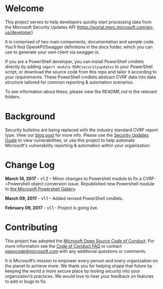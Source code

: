 # Welcome
This project serves to help developers quickly start processing data from the Microsoft Security Updates API (https://portal.msrc.microsoft.com/en-us/developer)

It is comprised of two main components, documentation and sample code. You'll find OpenAPI/Swagger definitions in the docs folder, which you can use to generate your own client via swagger.io.  

If you are a PowerShell developer, you can install PowerShell cmdlets directly by adding ``import module MSRCsecurityupdates`` to your PowerShell script, or download the source code from this repo and tailor it according to your requirements. These PowerShell cmdlets abstract CVRF data into data structure tailored for common reporting & automation scenarios. 

To see information about these, please view the README.md in the relevant folders.

# Background
Security bulletins are being replaced with the industry standard CVRF report type. View our [blog post](https://blogs.technet.microsoft.com/msrc/2016/11/08/furthering-our-commitment-to-security-updates/) for more info. Please use the [Security Updates Guide](https://portal.msrc.microsoft.com/en-us/security-guidance) to view vulnerabilities, or use this project to help automate Microsoft's vulnerability reporting & automation within your organization.

# Change Log

**March 14, 2017** - v1.2 – Minor changes to Powershell module to fix a CVRF->Powershell object conversion issue. Republished new Powershell module to [the Microsoft Powershell Gallery](https://www.powershellgallery.com/packages/MsrcSecurityUpdates). 

**March 09, 2017** - v1.1 – Added revised PowerShell cmdlets. 

**February 09, 2017** - v1.1 - Project is going live.



# Contributing

This project has adopted the [Microsoft Open Source Code of Conduct](https://opensource.microsoft.com/codeofconduct/). For more information see the [Code of Conduct FAQ](https://opensource.microsoft.com/codeofconduct/faq/) or contact [opencode@microsoft.com](mailto:opencode@microsoft.com) with any additional questions or comments.

It is Microsoft’s mission to empower every person and every organization on the planet to achieve more. We thank you for helping shape that future by keeping the world a more secure place by tooling security into your organization’s practices. We would love to hear your feedback on features to add or bugs to fix.

